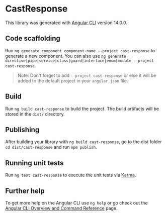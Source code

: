 # CastResponse

This library was generated with [Angular CLI](https://github.com/angular/angular-cli) version 14.0.0.

## Code scaffolding

Run `ng generate component component-name --project cast-response` to generate a new component. You can also use `ng generate directive|pipe|service|class|guard|interface|enum|module --project cast-response`.
> Note: Don't forget to add `--project cast-response` or else it will be added to the default project in your `angular.json` file. 

## Build

Run `ng build cast-response` to build the project. The build artifacts will be stored in the `dist/` directory.

## Publishing

After building your library with `ng build cast-response`, go to the dist folder `cd dist/cast-response` and run `npm publish`.

## Running unit tests

Run `ng test cast-response` to execute the unit tests via [Karma](https://karma-runner.github.io).

## Further help

To get more help on the Angular CLI use `ng help` or go check out the [Angular CLI Overview and Command Reference](https://angular.io/cli) page.
